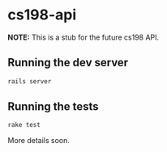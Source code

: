 # cs198-api

**NOTE:** This is a stub for the future cs198 API.

## Running the dev server

```bash
rails server
```

## Running the tests

```bash
rake test
```

More details soon.
